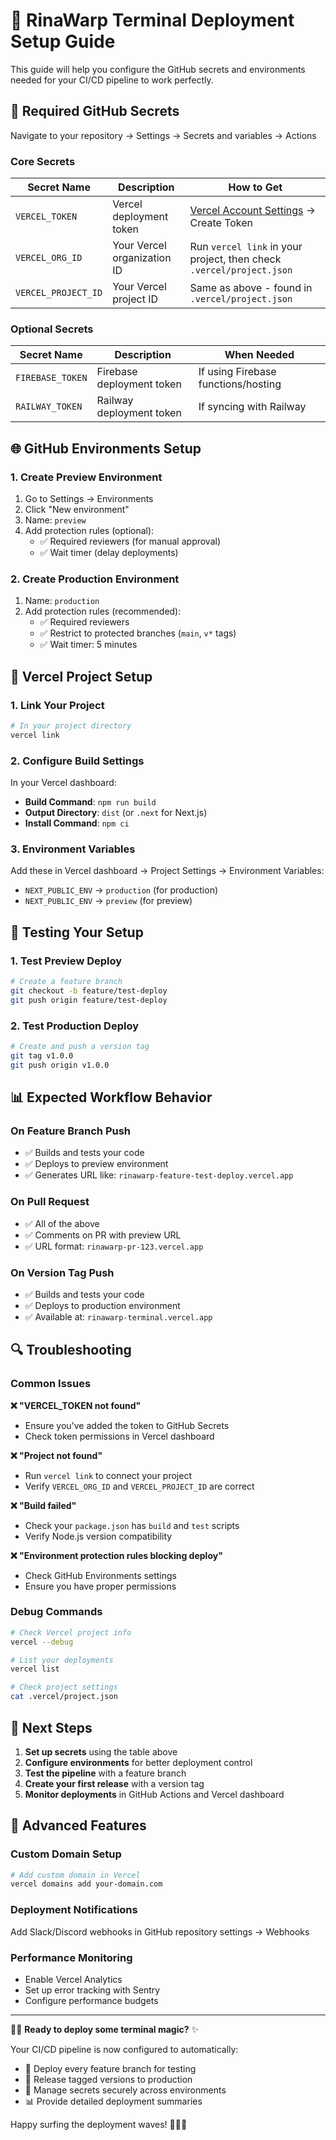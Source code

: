 # 🚀 RinaWarp Terminal Deployment Setup Guide

This guide will help you configure the GitHub secrets and environments needed for your CI/CD pipeline to work perfectly.

## 🔐 Required GitHub Secrets

Navigate to your repository → Settings → Secrets and variables → Actions

### Core Secrets
| Secret Name | Description | How to Get |
|-------------|-------------|------------|
| `VERCEL_TOKEN` | Vercel deployment token | [Vercel Account Settings](https://vercel.com/account/tokens) → Create Token |
| `VERCEL_ORG_ID` | Your Vercel organization ID | Run `vercel link` in your project, then check `.vercel/project.json` |
| `VERCEL_PROJECT_ID` | Your Vercel project ID | Same as above - found in `.vercel/project.json` |

### Optional Secrets
| Secret Name | Description | When Needed |
|-------------|-------------|-------------|
| `FIREBASE_TOKEN` | Firebase deployment token | If using Firebase functions/hosting |
| `RAILWAY_TOKEN` | Railway deployment token | If syncing with Railway |

## 🌐 GitHub Environments Setup

### 1. Create Preview Environment
1. Go to Settings → Environments
2. Click "New environment"
3. Name: `preview`
4. Add protection rules (optional):
   - ✅ Required reviewers (for manual approval)
   - ✅ Wait timer (delay deployments)

### 2. Create Production Environment
1. Name: `production`
2. Add protection rules (recommended):
   - ✅ Required reviewers
   - ✅ Restrict to protected branches (`main`, `v*` tags)
   - ✅ Wait timer: 5 minutes

## 🔧 Vercel Project Setup

### 1. Link Your Project
```bash
# In your project directory
vercel link
```

### 2. Configure Build Settings
In your Vercel dashboard:
- **Build Command**: `npm run build`
- **Output Directory**: `dist` (or `.next` for Next.js)
- **Install Command**: `npm ci`

### 3. Environment Variables
Add these in Vercel dashboard → Project Settings → Environment Variables:
- `NEXT_PUBLIC_ENV` → `production` (for production)
- `NEXT_PUBLIC_ENV` → `preview` (for preview)

## 🧪 Testing Your Setup

### 1. Test Preview Deploy
```bash
# Create a feature branch
git checkout -b feature/test-deploy
git push origin feature/test-deploy
```

### 2. Test Production Deploy
```bash
# Create and push a version tag
git tag v1.0.0
git push origin v1.0.0
```

## 📊 Expected Workflow Behavior

### On Feature Branch Push
- ✅ Builds and tests your code
- ✅ Deploys to preview environment
- ✅ Generates URL like: `rinawarp-feature-test-deploy.vercel.app`

### On Pull Request
- ✅ All of the above
- ✅ Comments on PR with preview URL
- ✅ URL format: `rinawarp-pr-123.vercel.app`

### On Version Tag Push
- ✅ Builds and tests your code
- ✅ Deploys to production environment
- ✅ Available at: `rinawarp-terminal.vercel.app`

## 🔍 Troubleshooting

### Common Issues

**❌ "VERCEL_TOKEN not found"**
- Ensure you've added the token to GitHub Secrets
- Check token permissions in Vercel dashboard

**❌ "Project not found"**
- Run `vercel link` to connect your project
- Verify `VERCEL_ORG_ID` and `VERCEL_PROJECT_ID` are correct

**❌ "Build failed"**
- Check your `package.json` has `build` and `test` scripts
- Verify Node.js version compatibility

**❌ "Environment protection rules blocking deploy"**
- Check GitHub Environments settings
- Ensure you have proper permissions

### Debug Commands
```bash
# Check Vercel project info
vercel --debug

# List your deployments
vercel list

# Check project settings
cat .vercel/project.json
```

## 🎯 Next Steps

1. **Set up secrets** using the table above
2. **Configure environments** for better deployment control
3. **Test the pipeline** with a feature branch
4. **Create your first release** with a version tag
5. **Monitor deployments** in GitHub Actions and Vercel dashboard

## 🌊 Advanced Features

### Custom Domain Setup
```bash
# Add custom domain in Vercel
vercel domains add your-domain.com
```

### Deployment Notifications
Add Slack/Discord webhooks in GitHub repository settings → Webhooks

### Performance Monitoring
- Enable Vercel Analytics
- Set up error tracking with Sentry
- Configure performance budgets

---

🧜‍♀️ **Ready to deploy some terminal magic?** ✨

Your CI/CD pipeline is now configured to automatically:
- 🔄 Deploy every feature branch for testing
- 🚀 Release tagged versions to production
- 🔐 Manage secrets securely across environments
- 📊 Provide detailed deployment summaries

Happy surfing the deployment waves! 🏄‍♀️🌊
